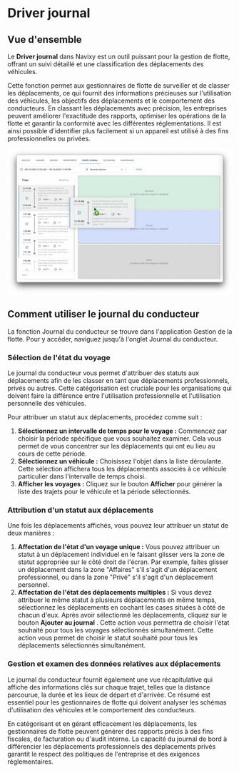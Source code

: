 # Driver journal

## Vue d'ensemble

Le **Driver journal** dans Navixy est un outil puissant pour la gestion de flotte, offrant un suivi détaillé et une classification des déplacements des véhicules.

Cette fonction permet aux gestionnaires de flotte de surveiller et de classer les déplacements, ce qui fournit des informations précieuses sur l'utilisation des véhicules, les objectifs des déplacements et le comportement des conducteurs. En classant les déplacements avec précision, les entreprises peuvent améliorer l'exactitude des rapports, optimiser les opérations de la flotte et garantir la conformité avec les différentes réglementations. Il est ainsi possible d'identifier plus facilement si un appareil est utilisé à des fins professionnelles ou privées.

![image-20240814-181444.png](attachments/image-20240814-181444.png)

## Comment utiliser le journal du conducteur

La fonction Journal du conducteur se trouve dans l'application Gestion de la flotte. Pour y accéder, naviguez jusqu'à l'onglet Journal du conducteur.

### Sélection de l'état du voyage

Le journal du conducteur vous permet d'attribuer des statuts aux déplacements afin de les classer en tant que déplacements professionnels, privés ou autres. Cette catégorisation est cruciale pour les organisations qui doivent faire la différence entre l'utilisation professionnelle et l'utilisation personnelle des véhicules.

Pour attribuer un statut aux déplacements, procédez comme suit :

1. **Sélectionnez un intervalle de temps pour le voyage :** Commencez par choisir la période spécifique que vous souhaitez examiner. Cela vous permet de vous concentrer sur les déplacements qui ont eu lieu au cours de cette période.
2. **Sélectionnez un véhicule :** Choisissez l'objet dans la liste déroulante. Cette sélection affichera tous les déplacements associés à ce véhicule particulier dans l'intervalle de temps choisi.
3. **Afficher les voyages :** Cliquez sur le bouton **Afficher** pour générer la liste des trajets pour le véhicule et la période sélectionnés.

### Attribution d'un statut aux déplacements

Une fois les déplacements affichés, vous pouvez leur attribuer un statut de deux manières :

1. **Affectation de l'état d'un voyage unique :** Vous pouvez attribuer un statut à un déplacement individuel en le faisant glisser vers la zone de statut appropriée sur le côté droit de l'écran. Par exemple, faites glisser un déplacement dans la zone "Affaires" s'il s'agit d'un déplacement professionnel, ou dans la zone "Privé" s'il s'agit d'un déplacement personnel.
2. **Affectation de l'état des déplacements multiples :** Si vous devez attribuer le même statut à plusieurs déplacements en même temps, sélectionnez les déplacements en cochant les cases situées à côté de chacun d'eux. Après avoir sélectionné les déplacements, cliquez sur le bouton **Ajouter au journal** . Cette action vous permettra de choisir l'état souhaité pour tous les voyages sélectionnés simultanément. Cette action vous permet de choisir le statut souhaité pour tous les déplacements sélectionnés simultanément.

### Gestion et examen des données relatives aux déplacements

Le journal du conducteur fournit également une vue récapitulative qui affiche des informations clés sur chaque trajet, telles que la distance parcourue, la durée et les lieux de départ et d'arrivée. Ce résumé est essentiel pour les gestionnaires de flotte qui doivent analyser les schémas d'utilisation des véhicules et le comportement des conducteurs.

En catégorisant et en gérant efficacement les déplacements, les gestionnaires de flotte peuvent générer des rapports précis à des fins fiscales, de facturation ou d'audit interne. La capacité du journal de bord à différencier les déplacements professionnels des déplacements privés garantit le respect des politiques de l'entreprise et des exigences réglementaires.